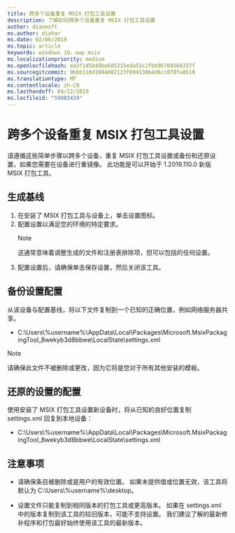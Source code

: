 ```yaml
---
title: 跨多个设备重复 MSIX 打包工具设置
description: 了解如何跨多个设备重复 MSIX 打包工具设置
author: dianmsft
ms.author: diahar
ms.date: 02/06/2019
ms.topic: article
keywords: windows 10，uwp msix
ms.localizationpriority: medium
ms.openlocfilehash: ea3f1d5b49be685315eda55c2fbb96704568337f
ms.sourcegitcommit: 9bbb116d1984082123f694130b4d6cc078fa8510
ms.translationtype: MT
ms.contentlocale: zh-CN
ms.lasthandoff: 04/22/2019
ms.locfileid: "59983429"
---
```

# <a name="duplicate-msix-packaging-tool-settings-across-multiple-devices"></a>跨多个设备重复 MSIX 打包工具设置 

请遵循这些简单步骤以跨多个设备，重复 MSIX 打包工具设置或备份和还原设置，如果您需要在设备进行重镜像。 此功能是可以开始于 1.2019.110.0 新版 MSIX 打包工具。 

## <a name="build-the-baseline"></a>生成基线

1. 在安装了 MSIX 打包工具与设备上，单击设置图标。
2. 配置设置以满足您的环境的特定要求。
    > [!NOTE]
    > 这通常意味着调整生成的文件和注册表排除项，但可以包括的任何设置。
3. 配置设置后，请确保单击保存设置，然后关闭该工具。  

## <a name="back-up-the-settings-configuration"></a>备份设置配置

从该设备与配置基线，将以下文件复制到一个已知的正确位置，例如网络服务器共享。

* C:\Users\\%username%\AppData\Local\Packages\Microsoft.MsixPackagingTool_8wekyb3d8bbwe\LocalState\settings.xml  

> [!NOTE]
> 请确保此文件不被删除或更改，因为它将是您对于所有其他安装的模板。

## <a name="restore-the-settings-configuration"></a>还原的设置的配置

使用安装了 MSIX 打包工具设置新设备时，将从已知的良好位置复制 settings.xml 回复到本地设备： 

* C:\Users\\%username%\AppData\Local\Packages\Microsoft.MsixPackagingTool_8wekyb3d8bbwe\LocalState\settings.xml 

## <a name="considerations"></a>注意事项

* 请确保<DefaultSaveLocation>条目被删除或是用户的有效位置。 如果未提供值或位置无效，该工具将默认为 C:\Users\\%username%\desktop。

* 设置文件只能复制到相同版本的打包工具或更高版本。 如果在 settings.xml 中的版本复制到该工具的较旧版本，可能不支持设置。 我们建议了解的最新修补程序和打包最好始终使用该工具的最新版本。  
